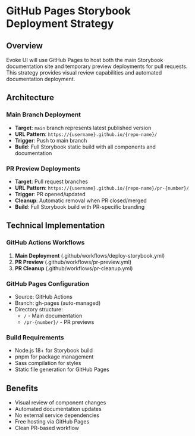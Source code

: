 # GitHub Pages Storybook Deployment Strategy

## Overview
Evoke UI will use GitHub Pages to host both the main Storybook documentation site and temporary preview deployments for pull requests. This strategy provides visual review capabilities and automated documentation deployment.

## Architecture

### Main Branch Deployment
- **Target**: `main` branch represents latest published version
- **URL Pattern**: `https://{username}.github.io/{repo-name}/`
- **Trigger**: Push to main branch
- **Build**: Full Storybook static build with all components and documentation

### PR Preview Deployments
- **Target**: Pull request branches
- **URL Pattern**: `https://{username}.github.io/{repo-name}/pr-{number}/`
- **Trigger**: PR opened/updated
- **Cleanup**: Automatic removal when PR closed/merged
- **Build**: Full Storybook build with PR-specific branding

## Technical Implementation

### GitHub Actions Workflows
1. **Main Deployment** (.github/workflows/deploy-storybook.yml)
2. **PR Preview** (.github/workflows/pr-preview.yml)
3. **PR Cleanup** (.github/workflows/pr-cleanup.yml)

### GitHub Pages Configuration
- Source: GitHub Actions
- Branch: gh-pages (auto-managed)
- Directory structure: 
  - `/` - Main documentation
  - `/pr-{number}/` - PR previews

### Build Requirements
- Node.js 18+ for Storybook build
- pnpm for package management  
- Sass compilation for styles
- Static file generation for GitHub Pages

## Benefits
- Visual review of component changes
- Automated documentation updates
- No external service dependencies
- Free hosting via GitHub Pages
- Clean PR-based workflow